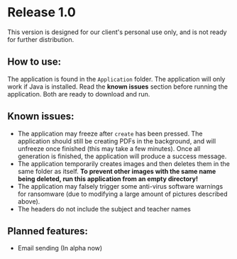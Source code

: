 # Release 1.0
This version is designed for our client's personal use only, and is not ready for further distribution.

## How to use:
The application is found in the `Application` folder. The application will only work if Java is installed. Read the **known issues** section before running the application. Both are ready to download and run.

## Known issues:
 - The application may freeze after `create` has been pressed. The application should still be creating PDFs in the background, and will unfreeze once finished (this may take a few minutes). Once all generation is finished, the application will produce a success message.
 - The application temporarily creates images and then deletes them in the same folder as itself. **To prevent other images with the same name being deleted, run this application from an empty directory!** 
 - The application may falsely trigger some anti-virus software warnings for ransomware (due to modifying a large amount of pictures described above).
 - The headers do not include the subject and teacher names

## Planned features:
 - Email sending (In alpha now)
